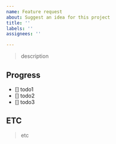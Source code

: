 ```yaml
---
name: Feature request
about: Suggest an idea for this project
title: ''
labels: ''
assignees: ''

---
```


> description

## Progress
- [] todo1
- [] todo2
- [] todo3

## ETC
 > etc
